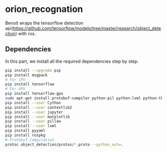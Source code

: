 # orion_recognation
Benoit wraps the tensorflow detection api(https://github.com/tensorflow/models/tree/master/research/object_detection) with ros.

## Dependencies

In this part, we install all the required dependencies step by step.

``` bash
pip install --upgrade pip
pip install msgpack
# For CPU
pip install tensorflow
# For GPU
pip install tensorflow-gpu
sudo apt-get install protobuf-compiler python-pil python-lxml python-tk
pip install --user Cython
pip install --user contextlib2
pip install --user jupyter
pip install --user matplotlib
pip install --user pillow
pip install --user lxml
pip install pyyaml
pip install rospkg
# Protobuf Compilation
protoc object_detection/protos/*.proto --python_out=.
```

